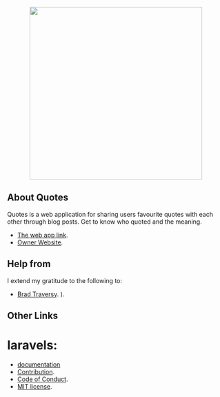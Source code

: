 <p align="center"><a href="https://laravel.com" target="_blank"><img src="https://github.com/mwchben" width="400"></a></p>


## About Quotes

Quotes is a web application for sharing users favourite quotes with each other through blog posts. Get to know who quoted and the meaning.

- [The web app link](https://#).
- [Owner Website](https://#).


## Help from

I extend my gratitude to the following to:
- [Brad Traversy](https://traversymedia.com/).
).


## Other Links
# laravels:
- [documentation](https://laravel.com/docs)
- [Contribution](https://laravel.com/docs/contributions).
- [Code of Conduct](https://laravel.com/docs/contributions#code-of-conduct).
- [MIT license](https://opensource.org/licenses/MIT).
